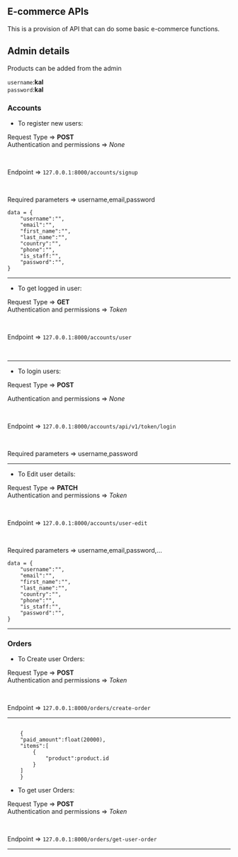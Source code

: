 ## E-commerce APIs

This is a provision of API that can do some basic e-commerce functions.


## Admin details 

Products can be added from the admin 

`username`:**kal**
<br>
`password`:**kal**



### Accounts 

* To register new users:

Request Type => **POST**
<br>
Authentication and permissions => *None*

<br>

Endpoint => `127.0.0.1:8000/accounts/signup`

<br>
 
<p>Required parameters => username,email,password </p>

```
data = {
    "username":"",
    "email":"",
    "first_name":"",
    "last_name":"",
    "country":"",
    "phone":"",
    "is_staff:"",
    "password":"",
}
```

<hr>



* To get logged in user:

Request Type => **GET**
<br>
Authentication and permissions => *Token*

<br>

Endpoint => `127.0.0.1:8000/accounts/user`

<br>


<hr>


* To login users:

Request Type => **POST**
<br>

Authentication and permissions => *None*

<br>

Endpoint => `127.0.0.1:8000/accounts/api/v1/token/login`

<br>
 
<p>Required parameters => username,password </p>

<hr>


* To Edit user details:

Request Type => **PATCH**
<br>
Authentication and permissions => *Token*

<br>

Endpoint => `127.0.0.1:8000/accounts/user-edit`

<br>
 
<p>Required parameters => username,email,password,... </p>

```
data = {
    "username":"",
    "email":"",
    "first_name":"",
    "last_name":"",
    "country":"",
    "phone":"",
    "is_staff:"",
    "password":"",
}
```

<hr>


### Orders

* To Create user Orders:

Request Type => **POST**
<br>
Authentication and permissions => *Token*

<br>

Endpoint => `127.0.0.1:8000/orders/create-order`

<hr>

```

    {
    "paid_amount":float(20000),
    "items":[
        {
            "product":product.id
        }
    ]
    }
```
* To get user Orders:

Request Type => **POST**
<br>
Authentication and permissions => *Token*

<br>

Endpoint => `127.0.0.1:8000/orders/get-user-order`

<hr>
